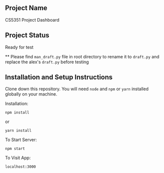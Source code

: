 ## Project Name  
  
CS5351 Project Dashboard


## Project Status
Ready for test  
  
** Please find `man_draft.py` file in root directory to rename it to `draft.py` and replace the alex's `draft.py` before testing


## Installation and Setup Instructions

Clone down this repository. You will need `node` and `npm` or `yarn` installed globally on your machine.  

Installation:

`npm install`  
  
or  
  
`yarn install`

To Start Server:

`npm start`  

To Visit App:

`localhost:3000`  
